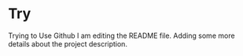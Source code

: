 # Try
Trying to Use Github 
I am editing the README file. Adding some more details about the project description.

